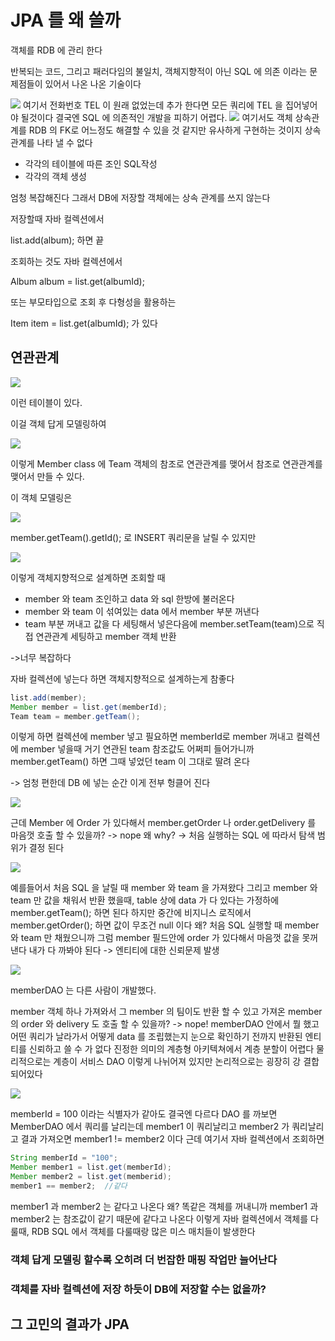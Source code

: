 # JPA 를 왜 쓸까

객체를 RDB 에 관리 한다

반복되는 코드, 그리고 패러다임의 불일치, 객체지향적이 아닌 SQL 에 의존 이라는 문제점들이 있어서 나온 나온 기술이다

<img src="src/data2.png">
여기서 전화번호 TEL 이 원래 없었는데 추가 한다면 모든 쿼리에 TEL 을 집어넣어야 될것이다 
결국엔 SQL 에 의존적인 개발을 피하기 어렵다.

<img src="src/data3.png">
여기서도 객체 상속관계를 RDB 의 FK로 어느정도 해결할 수 있을 것 같지만 유사하게 구현하는 것이지 상속관계를 나타 낼 수 없다

- 각각의 테이블에 따른 조인 SQL작성
- 각각의 객체 생성

엄청 복잡해진다 그래서 DB에 저장할 객체에는 상속 관계를 쓰지 않는다

저장할때 자바 컬렉션에서

list.add(album); 하면 끝

조회하는 것도 자바 컬렉션에서 

Album album = list.get(albumId);

또는 부모타입으로 조회 후 다형성을 활용하는

Item item = list.get(albumId); 가 있다

## 연관관계
<img src="src/data4.png">

이런 테이블이 있다.

이걸 객체 답게 모델링하여

<img src="src/data5.png">

이렇게 Member class 에 Team 객체의 참조로 연관관계를 맺어서 참조로 연관관계를 맺어서 만들 수 있다.

이 객체 모델링은

<img src="src/data6.png">

member.getTeam().getId(); 로 INSERT 쿼리문을 날릴 수 있지만

<img src="src/data7.png">

이렇게 객체지향적으로 설계하면 조회할 때
- member 와 team 조인하고 data 와 sql 한방에 불러온다
- member 와 team 이 섞여있는 data 에서 member 부분 꺼낸다 
- team 부분 꺼내고 값을 다 세팅해서 넣은다음에 member.setTeam(team)으로 직접 연관관계 세팅하고 member 객체 반환

->너무 복잡하다

자바 컬렉션에 넣는다 하면 객체지향적으로 설계하는게 참좋다
``` java
list.add(member);
Member member = list.get(memberId);
Team team = member.getTeam();
```
이렇게 하면 컬렉션에 member 넣고 필요하면 memberId로 member 꺼내고
컬렉션에 member 넣을때 거기 연관된 team 참조값도 어쩌피 들어가니까
member.getTeam() 하면 그때 넣었던 team 이 그대로 딸려 온다

-> 엄청 편한데 DB 에 넣는 순간 이게 전부 헝클어 진다


<img src="src/data8.png">

근데 Member 에 Order 가 있다해서 member.getOrder 나 order.getDelivery 를 마음껏 호출 할 수 있을까? -> nope
왜 why? -> 처음 실행하는 SQL 에 따라서 탐색 범위가 결정 된다

<img src="src/data9.png">

예를들어서 처음 SQL 을 날릴 때 member 와 team 을 가져왔다 그리고 member 와 team 만 값을 채워서 반환 했을때, table 상에 data 가 다 있다는 가정하에 
member.getTeam(); 하면 된다 하지만 중간에 비지니스 로직에서 member.getOrder(); 하면 값이 무조건 null 이다 왜? 처음 SQL 실행할 때 member와 
team 만 채웠으니까 그럼 member 필드안에 order 가 있다해서 마음껏 값을 못꺼낸다 내가 다 까봐야 된다 -> 엔티티에 대한 신뢰문제 발생

<img src="src/data10.png">

memberDAO 는 다른 사람이 개발했다.

member 객체 하나 가져와서 그 member 의 팀이도 반환 할 수 있고
가져온 member 의 order 와 delivery 도 호출 할 수 있을까? -> nope! memberDAO 안에서 뭘 했고 어떤 쿼리가 날라가서 어떻게 data 를 조립했는지
눈으로 확인하기 전까지 반환된 엔티티를 신뢰하고 쓸 수 가 없다 
진정한 의미의 계층형 아키텍쳐에서 계층 분할이 어렵다 물리적으로는 계층이 서비스 DAO 이렇게 나뉘어져 있지만 논리적으로는 굉장히 강 결합 되어있다

<img src="src/data11.png">

memberId = 100 이라는 식별자가 같아도 결국엔 다르다 DAO 를 까보면 MemberDAO 에서 쿼리를 날리는데 member1 이 쿼리날리고 member2 가 쿼리날리고 
결과 가져오면 member1 != member2 이다
근데 여기서 자바 컬렉션에서 조회하면 

``` java
String memberId = "100";
Member member1 = list.get(memberId);
Member member2 = list.get(memberid);
member1 == member2;  //같다
```
member1 과 member2 는 같다고 나온다 왜? 똑같은 객체를 꺼내니까 member1 과 member2 는 참조값이 같기 때문에 같다고 나온다
이렇게 자바 컬렉션에서 객체를 다룰때, RDB SQL 에서 객체를 다룰때랑 많은 미스 매치들이 발생한다

### 객체 답게 모델링 할수록 오히려 더 번잡한 매핑 작업만 늘어난다
### 객체를 자바 컬렉션에 저장 하듯이 DB에 저장할 수는 없을까?

## 그 고민의 결과가 JPA